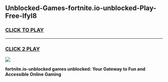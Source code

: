 
## Unblocked-Games-fortnite.io-unblocked-Play-Free-lfyl8
<h3>
<a href="https://premium76.site?title=fortnite.io-unblocked&ref=18A1">CLICK TO PLAY</a></h3>
<hr>

<h3>
<a href="https://premium76.site?title=fortnite.io-unblocked&ref=18A1">CLICK 2 PLAY</a>
  
</h3>

<a href="https://premium76.site?title=fortnite.io-unblocked&ref=18A1"><img src="https://clearcache.store/games.png"></a>


**fortnite.io-unblocked games unblocked: Your Gateway to Fun and Accessible Online Gaming**
